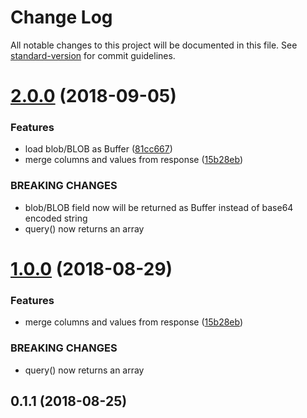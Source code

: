 # Change Log

All notable changes to this project will be documented in this file. See [standard-version](https://github.com/conventional-changelog/standard-version) for commit guidelines.

<a name="2.0.0"></a>
# [2.0.0](https://github.com/zweifisch/rqlite-client/compare/v0.1.1...v2.0.0) (2018-09-05)


### Features

* load blob/BLOB as Buffer ([81cc667](https://github.com/zweifisch/rqlite-client/commit/81cc667))
* merge columns and values from response ([15b28eb](https://github.com/zweifisch/rqlite-client/commit/15b28eb))


### BREAKING CHANGES

* blob/BLOB field now will be returned as Buffer
instead of base64 encoded string
* query() now returns an array



<a name="1.0.0"></a>
# [1.0.0](https://github.com/zweifisch/rqlite-client/compare/v0.1.1...v1.0.0) (2018-08-29)


### Features

* merge columns and values from response ([15b28eb](https://github.com/zweifisch/rqlite-client/commit/15b28eb))


### BREAKING CHANGES

* query() now returns an array



<a name="0.1.1"></a>
## 0.1.1 (2018-08-25)
